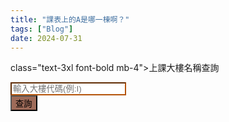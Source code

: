 ```yaml
---
title: "課表上的A是哪一棟啊？"
tags: ["Blog"]
date: 2024-07-31
---
```

<link href="https://cdn.jsdelivr.net/npm/bootstrap@5.3.3/dist/css/bootstrap.min.css" rel="stylesheet" integrity="sha384-QWTKZyjpPEjISv5WaRU9OFeRpok6YctnYmDr5pNlyT2bRjXh0JMhjY6hW+ALEwIH" crossorigin="anonymous">

<div class="container text-center">
<div class="row">
<p> class="text-3xl font-bold mb-4">上課大樓名稱查詢</p>
</div>
<div class="row align-items-start">
<div class="col-8">
<input class="form-control mb-4" type="text" style="border-color: rgb(180 83 9); border-width: 0.15rem;" id="buildingCode" placeholder="輸入大樓代碼(例:I)">
</div>
<div class="col-4">
<button class="btn text-white d-block col-12" style="background-color: #9e6b59;" onclick="
var isAppleDevice = /iPad|iPhone|iPod|Macintosh/.test(navigator.userAgent || navigator.vendor || window.opera);
var buildings = [
{
'code': 'A',
'name': '文學一館',
'g_map': 'https://goo.gl/maps/dmBrr4xnK1JeytGB8',
'a_map': 'https://maps.apple.com/?address=320317%E5%8F%B0%E7%81%A3%E6%A1%83%E5%9C%92%E5%B8%82%E4%B8%AD%E5%A3%A2%E5%8D%80&auid=8164453128013662295&ll=24.969378,121.194551&lsp=9902&q=%E5%9C%8B%E7%AB%8B%E4%B8%AD%E5%A4%AE%E5%A4%A7%E5%AD%B8%E6%96%87%E5%AD%B8%E4%B8%80%E9%A4%A8&t=r'
},
{
'code': 'C2',
'name': '文學二館',
'g_map': 'https://goo.gl/maps/LAnvszz6ZfMrTFEM6',
'a_map': 'https://maps.apple.com/?address=320%E5%8F%B0%E7%81%A3%E6%A1%83%E5%9C%92%E5%B8%82%E4%B8%AD%E5%A3%A2%E5%8D%80%E4%B8%AD%E5%A4%A7%E8%B7%AF300%E8%99%9F&auid=9829456620230881551&ll=24.968771,121.194613&lsp=9902&q=%E6%96%87%E5%AD%B8%E4%BA%8C%E9%A4%A8&t=r'
},
{
'code': 'E',
'name': '工程一館',
'g_map': 'https://goo.gl/maps/u5o81ZpRuXcqcgWTA',
'a_map': 'https://maps.apple.com/?address=320317%E5%8F%B0%E7%81%A3%E6%A1%83%E5%9C%92%E5%B8%82%E4%B8%AD%E5%A3%A2%E5%8D%80%E4%B8%AD%E5%A4%A7%E8%B7%AF300%E8%99%9F&auid=5523926844627740521&ll=24.967091,121.192698&lsp=9902&q=%E5%B7%A5%E7%A8%8B%E4%B8%80%E9%A4%A8&t=r'
},
{
'code': 'E1',
'name': '工程二館(資電學院辦公室)',
'g_map': 'https://goo.gl/maps/AGSD5vLvzPScE44s9',
'a_map': 'https://maps.apple.com/?address=320%E5%8F%B0%E7%81%A3%E6%A1%83%E5%9C%92%E5%B8%82%E4%B8%AD%E5%A3%A2%E5%8D%80%E4%B8%AD%E5%A4%A7%E8%B7%AF300%E8%99%9F&auid=6122627498224294796&ll=24.967375,121.191875&lsp=9902&q=%E5%B7%A5%E7%A8%8B%E4%BA%8C%E9%A4%A8&t=r'
},
{
'code': 'E2',
'name': '機械館(工程三館)',
'g_map': 'https://goo.gl/maps/nVEe2kNxa8waVxx49',
'a_map': 'https://maps.apple.com/?address=%E5%9C%8B%E7%AB%8B%E4%B8%AD%E5%A4%AE%E5%A4%A7%E5%AD%B8%20324%E5%8F%B0%E7%81%A3%E6%A1%83%E5%9C%92%E5%B8%82%E5%B9%B3%E9%8E%AE%E5%8D%80%E9%9B%99%E9%80%A3%E9%87%8C&auid=7243484797072291443&ll=24.967978,121.188737&lsp=9902&q=%E6%A9%9F%E6%A2%B0%E9%A4%A8&t=r'
},
{
'code': 'E3',
'name': '環工化工館',
'g_map': 'https://goo.gl/maps/ChtrH8B9tM7phi6W9',
'a_map': 'https://maps.apple.com/?address=%E5%9C%8B%E7%AB%8B%E4%B8%AD%E5%A4%AE%E5%A4%A7%E5%AD%B8%20320%E5%8F%B0%E7%81%A3%E6%A1%83%E5%9C%92%E5%B8%82%E5%B9%B3%E9%8E%AE%E5%8D%80%E9%9B%99%E9%80%A3%E9%87%8C&auid=14195489125104946467&ll=24.968329,121.187686&lsp=9902&q=%E7%92%B0%E5%B7%A5%E5%8C%96%E5%B7%A5%E9%A4%A8&t=r'
},
{
'code': 'E4',
'name': '機電實驗室',
'g_map': 'https://goo.gl/maps/8Dx9stdKYXNXmkDu8',
'a_map': 'https://goo.gl/maps/8Dx9stdKYXNXmkDu8'
},
{
'code': 'E5',
'name': '大型力學實驗室',
'g_map': 'https://goo.gl/maps/6etywwTHiAtr1sEX6',
'a_map': 'https://maps.apple.com/?address=320317%E5%8F%B0%E7%81%A3%E6%A1%83%E5%9C%92%E5%B8%82%E4%B8%AD%E5%A3%A2%E5%8D%80%E4%B8%AD%E5%A4%A7%E8%B7%AF300%E8%99%9F&auid=9415511250769958399&ll=24.968757,121.188555&lsp=9902&q=%E5%A4%A7%E5%9E%8B%E5%8A%9B%E5%AD%B8%E5%AF%A6%E9%A9%97%E9%A4%A8&t=r'
},
{
'code': 'E6',
'name': '工程五館大樓(工學院辦公室)',
'g_map': 'https://goo.gl/maps/8jDtoAht8tX9chLR7',
'a_map': 'https://maps.apple.com/?address=%E5%9C%8B%E7%AB%8B%E4%B8%AD%E5%A4%AE%E5%A4%A7%E5%AD%B8%20324%E5%8F%B0%E7%81%A3%E6%A1%83%E5%9C%92%E5%B8%82%E5%B9%B3%E9%8E%AE%E5%8D%80%E9%9B%99%E9%80%A3%E9%87%8C&auid=12009543488106939736&ll=24.967138,121.187682&lsp=9902&q=%E5%9C%8B%E7%AB%8B%E4%B8%AD%E5%A4%AE%E5%A4%A7%E5%AD%B8%E5%B7%A5%E7%A8%8B%E4%BA%94%E9%A4%A8&t=r'
},
{
'code': 'H2',
'name': '理學院教學館(原普化實驗大樓)',
'g_map': 'https://goo.gl/maps/vLByMzVArpChbsJY7',
'a_map': ''
},
{
'code': 'HK',
'name': '客家學院大樓(客家學院辦公室)',
'g_map': 'https://goo.gl/maps/utfxMNFvBgn3DXDb7',
'a_map': 'https://maps.apple.com/?address=320%E5%8F%B0%E7%81%A3%E6%A1%83%E5%9C%92%E5%B8%82%E4%B8%AD%E5%A3%A2%E5%8D%80%E4%B8%AD%E5%A4%A7%E8%B7%AF300%E8%99%9F&auid=1387615647684134107&ll=24.970848,121.190336&lsp=9902&q=%E5%9C%8B%E7%AB%8B%E4%B8%AD%E5%A4%AE%E5%A4%A7%E5%AD%B8%E5%AE%A2%E5%AE%B6%E5%AD%B8%E9%99%A2%E5%A4%A7%E6%A8%93&t=r'
},
{
'code': 'I',
'name': '志希館(管理學院辦公室)',
'g_map': 'https://goo.gl/maps/zr62NusULfHfjFXG8',
'a_map': 'https://maps.apple.com/?address=%E5%9C%8B%E7%AB%8B%E4%B8%AD%E5%A4%AE%E5%A4%A7%E5%AD%B8%20320%E5%8F%B0%E7%81%A3%E6%A1%83%E5%9C%92%E5%B8%82%E4%B8%AD%E5%A3%A2%E5%8D%80%E4%BA%94%E6%AC%8A%E9%87%8C&auid=18339168732871101213&ll=24.970216,121.193812&lsp=9902&q=%E5%BF%97%E5%B8%8C%E9%A4%A8&t=r'
},
{
'code': 'I1',
'name': '管理二館',
'g_map': 'https://goo.gl/maps/EBum6jS2MmY6KFZ57',
'a_map': 'https://maps.apple.com/?address=%E5%9C%8B%E7%AB%8B%E4%B8%AD%E5%A4%AE%E5%A4%A7%E5%AD%B8%20320%E5%8F%B0%E7%81%A3%E6%A1%83%E5%9C%92%E5%B8%82%E4%B8%AD%E5%A3%A2%E5%8D%80%E4%BA%94%E6%AC%8A%E9%87%8C&auid=11339571079636042899&ll=24.970690,121.193502&lsp=9902&q=%E7%AE%A1%E7%90%86%E4%BA%8C%E9%A4%A8&t=r'
},
{
'code': 'IL',
'name': '國鼎光電大樓',
'g_map': 'https://goo.gl/maps/2KM5SHr7AMwScByKA',
'a_map': 'https://maps.apple.com/?address=%E5%9C%8B%E7%AB%8B%E4%B8%AD%E5%A4%AE%E5%A4%A7%E5%AD%B8%20320%E5%8F%B0%E7%81%A3%E6%A1%83%E5%9C%92%E5%B8%82%E5%B9%B3%E9%8E%AE%E5%8D%80%E9%9B%99%E9%80%A3%E9%87%8C&auid=14616547687819694150&ll=24.970322,121.190389&lsp=9902&q=%E5%9C%8B%E9%BC%8E%E5%85%89%E9%9B%BB%E5%A4%A7%E6%A8%93&t=r'
},
{
'code': 'L3',
'name': '國鼎圖書資料館',
'g_map': 'https://goo.gl/maps/PagQexZyk9eixE567',
'a_map': 'https://goo.gl/maps/PagQexZyk9eixE567'
},
{
'code': 'LS',
'name': '人文社會科學大樓(文學院辦公室)',
'g_map': 'https://goo.gl/maps/Qmw1d2TtE6G1HDLq5',
'a_map': 'https://maps.apple.com/?address=320%E5%8F%B0%E7%81%A3%E6%A1%83%E5%9C%92%E5%B8%82%E4%B8%AD%E5%A3%A2%E5%8D%80%E4%B8%AD%E5%A4%A7%E8%B7%AF300%E8%99%9F&auid=10666553622271177631&ll=24.969330,121.195185&lsp=9902&q=%E4%BA%BA%E6%96%87%E7%A4%BE%E6%9C%83%E7%A7%91%E5%AD%B8%E5%A4%A7%E6%A8%93&t=r'
},
{
'code': 'M',
'name': '鴻經館',
'g_map': 'https://goo.gl/maps/5pg7urBkkxFekNvp6',
'a_map': 'https://maps.apple.com/?address=320011%E5%8F%B0%E7%81%A3%E6%A1%83%E5%9C%92%E5%B8%82%E4%B8%AD%E5%A3%A2%E5%8D%80&auid=11521147528526283842&ll=24.970795,121.192651&lsp=9902&q=%E4%B8%AD%E5%A4%AE%E5%A4%A7%E5%AD%B8%E9%B4%BB%E7%B6%93%E9%A4%A8&t=r'
},
{
'code': 'O',
'name': '綜教館(語言中心)',
'g_map': 'https://goo.gl/maps/Ng1hennaUCiGdATq6',
'a_map': 'https://maps.apple.com/?address=%E5%9C%8B%E7%AB%8B%E4%B8%AD%E5%A4%AE%E5%A4%A7%E5%AD%B8%20320%E5%8F%B0%E7%81%A3%E6%A1%83%E5%9C%92%E5%B8%82%E4%B8%AD%E5%A3%A2%E5%8D%80%E4%BA%94%E6%AC%8A%E9%87%8C&auid=9167532294098721387&ll=24.970189,121.192866&lsp=9902&q=%E7%B6%9C%E6%95%99%E9%A4%A8&t=r'
},
{
'code': 'R2',
'name': '太空及遙測研究中心',
'g_map': 'https://goo.gl/maps/mm15eTgFw8S4aXHB8',
'a_map': 'https://maps.apple.com/?address=%E5%9C%8B%E7%AB%8B%E4%B8%AD%E5%A4%AE%E5%A4%A7%E5%AD%B8%20320%E5%8F%B0%E7%81%A3%E6%A1%83%E5%9C%92%E5%B8%82%E5%B9%B3%E9%8E%AE%E5%8D%80%E9%9B%99%E9%80%A3%E9%87%8C&auid=8104162060483972960&ll=24.967813,121.187031&lsp=9902&q=%E5%A4%AA%E7%A9%BA%E5%8F%8A%E9%81%99%E6%B8%AC%E7%A0%94%E7%A9%B6%E4%B8%AD%E5%BF%83&t=r'
},
{
'code': 'R3',
'name': '研究中心大樓二期(生醫理工學院辦公室)',
'g_map': 'https://goo.gl/maps/ohjCWqRE1GomWqma8',
'a_map': 'https://maps.apple.com/?address=%E5%9C%8B%E7%AB%8B%E4%B8%AD%E5%A4%AE%E5%A4%A7%E5%AD%B8%2032001%E5%8F%B0%E7%81%A3%E6%A1%83%E5%9C%92%E5%B8%82%E4%B8%AD%E5%A3%A2%E5%8D%80%E4%B8%AD%E5%A4%A7%E8%B7%AF300%E8%99%9F&auid=8798918462858456225&ll=24.967794,121.187611&lsp=9902&q=%E7%94%9F%E9%86%AB%E7%90%86%E5%B7%A5%E5%AD%B8%E9%99%A2&t=r'
},
{
'code': 'S',
'name': '科學一館(地科院辦公室)',
'g_map': 'https://goo.gl/maps/BpqNodS4QFwHgPTa7',
'a_map': 'https://maps.apple.com/?address=320%E5%8F%B0%E7%81%A3%E6%A1%83%E5%9C%92%E5%B8%82%E4%B8%AD%E5%A3%A2%E5%8D%80%E4%B8%AD%E5%A4%A7%E8%B7%AF300%E8%99%9F&auid=9005657101883279795&ll=24.967296,121.194575&lsp=9902&q=%E7%A7%91%E5%AD%B8%E4%B8%80%E9%A4%A8&t=r'
},
{
'code': 'S1',
'name': '科學二館(理學院辦公室)',
'g_map': 'https://goo.gl/maps/ufeZu4MCMxUkeCmv8',
'a_map': 'https://maps.apple.com/?address=320%E5%8F%B0%E7%81%A3%E6%A1%83%E5%9C%92%E5%B8%82%E4%B8%AD%E5%A3%A2%E5%8D%80%E4%B8%AD%E5%A4%A7%E8%B7%AF300%E8%99%9F&auid=16611929682023462403&ll=24.969982,121.192245&lsp=9902&q=%E7%A7%91%E5%AD%B8%E4%BA%8C%E9%A4%A8&t=r'
},
{
'code': 'S2',
'name': '科學三館',
'g_map': 'https://goo.gl/maps/UQrJgUM6skyriB459',
'a_map': 'https://maps.apple.com/?address=%E5%9C%8B%E7%AB%8B%E4%B8%AD%E5%A4%AE%E5%A4%A7%E5%AD%B8%20320%E5%8F%B0%E7%81%A3%E6%A1%83%E5%9C%92%E5%B8%82%E4%B8%AD%E5%A3%A2%E5%8D%80%E4%BA%94%E6%AC%8A%E9%87%8C&auid=1609623648081047060&ll=24.970634,121.192138&lsp=9902&q=%E7%A7%91%E5%AD%B8%E4%B8%89%E9%A4%A8&t=r'
},
{
'code': 'S4',
'name': '健雄館(科學四館)',
'g_map': 'https://goo.gl/maps/Ja8erC8nGnnNfi7L9',
'a_map': 'https://maps.apple.com/?address=320317%E5%8F%B0%E7%81%A3%E6%A1%83%E5%9C%92%E5%B8%82%E4%B8%AD%E5%A3%A2%E5%8D%80%E4%B8%AD%E5%A4%A7%E8%B7%AF300%E8%99%9F&auid=9281096885998354525&ll=24.971344,121.192278&lsp=9902&q=%E5%81%A5%E9%9B%84%E9%A4%A8(%E7%A7%91%E5%AD%B8%E5%9B%9B%E9%A4%A8)&t=r'
},
{
'code': 'S5',
'name': '科學五館',
'g_map': 'https://goo.gl/maps/L2qsydbpTmEHbSvq6',
'a_map': 'https://maps.apple.com/?address=%E5%9C%8B%E7%AB%8B%E4%B8%AD%E5%A4%AE%E5%A4%A7%E5%AD%B8%20320%E5%8F%B0%E7%81%A3%E6%A1%83%E5%9C%92%E5%B8%82%E4%B8%AD%E5%A3%A2%E5%8D%80%E5%A4%A7%E4%BA%AB%E8%A1%97215%E5%B7%B789%E4%B9%8B1%E8%99%9F&auid=2571812885307065444&ll=24.971441,121.192761&lsp=9902&q=%E7%A7%91%E5%AD%B8%E4%BA%94%E9%A4%A8&t=r'
},
{
'code': 'TR',
'name': '教學研究綜合大樓暨大禮堂(教研大樓)',
'g_map': 'https://maps.app.goo.gl/BTwJ1dSBFkPSNXxPA',
'a_map': 'https://maps.apple.com/?address=320%E5%8F%B0%E7%81%A3%E6%A1%83%E5%9C%92%E5%B8%82%E4%B8%AD%E5%A3%A2%E5%8D%80%E4%B8%AD%E5%A4%A7%E8%B7%AF300%E8%99%9F&auid=17956247415407601863&ll=24.968325,121.191653&lsp=9902&q=%E6%95%99%E5%AD%B8%E7%A0%94%E7%A9%B6%E7%B6%9C%E5%90%88%E5%A4%A7%E6%A8%93&t=r'
},
{
'code': 'YH',
'name': '依仁堂(體育館)',
'g_map': 'https://goo.gl/maps/kv4PmB1cXponk3Kg6',
'a_map': 'https://maps.apple.com/?address=320%E5%8F%B0%E7%81%A3%E6%A1%83%E5%9C%92%E5%B8%82%E4%B8%AD%E5%A3%A2%E5%8D%80%E4%B8%AD%E5%A4%A7%E8%B7%AF300%E8%99%9F&auid=12457609714473268037&ll=24.968302,121.190895&lsp=9902&q=%E4%BE%9D%E4%BB%81%E5%A0%82&t=r'
}
];
var code = document.getElementById('buildingCode').value.trim().toUpperCase();
var result = buildings.find(building => building.code === code);
if (result) {
document.getElementById('result').innerHTML = `
<div class='card mx-auto' style='width: 90%; background-color:#e6d5cf;border-color: rgb(180 83 9); border-width: 0.15rem;'>
<a href='${isAppleDevice ? result.a_map : result.g_map}' class='btn btn-white  text-start' target='_blank'>
<div class='card-body'>
<span class='badge rounded-pill text-bg-info text-light fs-5'>${result.code}</span>
<h5 class='card-title fs-4 d-inline'>${result.name}</h5>
<div class='text-end col-12'>
<span class='text-end mx-2'>在地圖中開啟</span><svg class='d-inline fs-1' xmlns='http://www.w3.org/2000/svg' width='16' height='16' fill='currentColor' class='bi bi-box-arrow-up-right' viewBox='0 0 16 16'>
<path fill-rule='evenodd' d='M8.636 3.5a.5.5 0 0 0-.5-.5H1.5A1.5 1.5 0 0 0 0 4.5v10A1.5 1.5 0 0 0 1.5 16h10a1.5 1.5 0 0 0 1.5-1.5V7.864a.5.5 0 0 0-1 0V14.5a.5.5 0 0 1-.5.5h-10a.5.5 0 0 1-.5-.5v-10a.5.5 0 0 1 .5-.5h6.636a.5.5 0 0 0 .5-.5'/>
<path fill-rule='evenodd' d='M16 .5a.5.5 0 0 0-.5-.5h-5a.5.5 0 0 0 0 1h3.793L6.146 9.146a.5.5 0 1 0 .708.708L15 1.707V5.5a.5.5 0 0 0 1 0z'/>
</svg>
</div>

</div>
</a>
</div>
`;
} else {
document.getElementById('result').innerHTML = '找不到相應的大樓';
}">
查詢
</button>
</div>
</div>

<div class="row">
<div class="col-12" id="result"></div>
</div>
</div>
